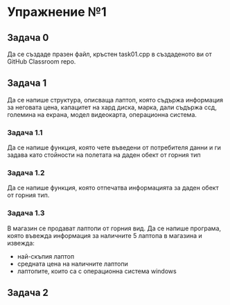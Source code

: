 # Упражнение №1

## Задача 0
Да се създаде празен файл, кръстен task01.cpp в създаденото ви от GitHub Classroom repo.

## Задача 1
Да се напише структура, описваща лаптоп, която съдържа информация за неговата цена, капацитет на хард диска, марка, дали съдържа ссд, големина на екрана, модел видеокарта, операционна система.
### Задача 1.1
Да се напише функция, която чете въведени от потребителя данни и ги задава като стойности на полетата на даден обект от горния тип
### Задача 1.2
Да се напише функция, която отпечатва информацията за даден обект от горния тип.
### Задача 1.3
В магазин се продават лаптопи от горния вид. Да се напише програма, която въвежда информация за наличните 5 лаптопа в магазина и извежда:
* най-скъпия лаптоп
* средната цена на наличните лаптопи
* лаптопите, които са с операционна система windows

## Задача 2
